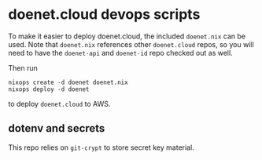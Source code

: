 # doenet.cloud devops scripts

To make it easier to deploy doenet.cloud, the included `doenet.nix`
can be used.  Note that `doenet.nix` references other `doenet.cloud`
repos, so you will need to have the `doenet-api` and `doenet-id` repo
checked out as well.

Then run
```
nixops create -d doenet doenet.nix
nixops deploy -d doenet
```
to deploy `doenet.cloud` to AWS.

## dotenv and secrets

This repo relies on `git-crypt` to store secret key material.


